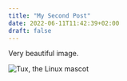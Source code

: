 ```yaml
---
title: "My Second Post"
date: 2022-06-11T11:42:39+02:00
draft: false
---
```


Very beautiful image.

![Tux, the Linux mascot](https://mdg.imgix.net/assets/images/tux.png?auto=format&fit=clip&q=40&w=100)


